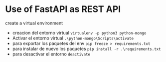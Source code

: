 # Use of FastAPI as REST API

create a virtual environment

-   creacion del entorno virtual `virtualenv -p python3 python-mongo`
-   Activar el entorno virtual `.\python-mongo\Scripts\activate`
-   para exportar los paquetes del env `pip freeze > requirements.txt`
-   para instalar de nuevo los paquetes `pip install -r .\requirements.txt`
-   para desactivar el entorno `deactivate`
